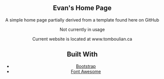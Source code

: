 <div align="center">
  <h2> Evan's Home Page </h2>
  
  <p> A simple home page partially derived from a template found here on GitHub </p>
  <p> Not currently in usage <p>
  <p> Current website is located at www.tomboulian.ca </p>

## Built With

* [Bootstrap](https://getbootstrap.com/)
* [Font Awesome](https://fontawesome.com/)


